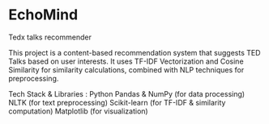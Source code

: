 # EchoMind
Tedx talks recommender

This project is a content-based recommendation system that suggests TED Talks based on user interests. It uses TF-IDF Vectorization and Cosine Similarity for similarity calculations, combined with NLP techniques for preprocessing.

Tech Stack & Libraries :
Python
Pandas & NumPy (for data processing)
NLTK (for text preprocessing)
Scikit-learn (for TF-IDF & similarity computation)
Matplotlib (for visualization)

